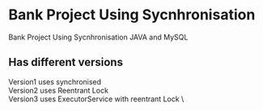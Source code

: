 # Bank Project Using Sycnhronisation
Bank Project Using Sycnhronisation JAVA and MySQL 
## Has different versions 
Version1 uses synchronised \
Version2 uses Reentrant Lock \
Version3 uses ExecutorService with reentrant Lock \
